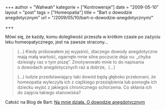 +++
author = "Wahwah"
kategorie = ["Kontrowersje"]
date = "2009-05-10"
layout = "post"
tags = ["Homeopatia"]
title = "Bart o dowodzie anegdotycznym"
url = "/2009/05/10/bart-o-dowodzie-anegdotycznym/"

+++

Mówi się, że każdy, komu dolegliwość przeszła w krótkim czasie po zażyciu leku homeopatycznego, jest na zawsze stracony&#8230;

> (&#8230;) Kiedy próbowałem jej wyjaśnić, dlaczego dowody anegdotyczne mają małą wartość, ogarnęło mnie silne poczucie deja vu: „chyba dziesiąty raz o tym piszę”. Zmotywowało mnie to do napisania o dowodach anegdotycznych raz a dobrze,  (&#8230;)
> 
> (&#8230;) ludzie przedstawiający taki dowód będą głęboko przekonani, że homeopatia wyleczyła ich z ciężkiego przeziębienia lub pomogła ich dziecku wyjść z jakiegoś chronicznego schorzenia. Co skłania ich do zajęcia takiego stanowiska?

Całość na Blog de Bart: [Na mnie działa. O dowodzie anegdotycznym][1]

 [1]: http://licorea.pl/bart/blog/2009/04/17/na-mnie-dziala/